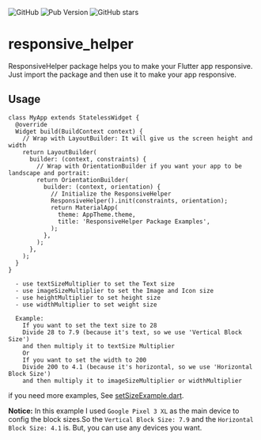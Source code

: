 ![GitHub](https://img.shields.io/github/license/yrlp98/responsive_helper?style=flat-square)  ![Pub Version](https://img.shields.io/pub/v/responsive_helper?style=flat-square) ![GitHub stars](https://img.shields.io/github/stars/yrlp98/responsive_helper?style=flat-square)

# responsive_helper
ResponsiveHelper package helps you to make your Flutter app responsive.
Just import the package and then use it to make your app responsive.

## Usage

```
class MyApp extends StatelessWidget {
  @override
  Widget build(BuildContext context) {
    // Wrap with LayoutBuilder: It will give us the screen height and width
    return LayoutBuilder(
      builder: (context, constraints) {
        // Wrap with OrientationBuilder if you want your app to be landscape and portrait:
        return OrientationBuilder(
          builder: (context, orientation) {
            // Initialize the ResponsiveHelper
            ResponsiveHelper().init(constraints, orientation);
            return MaterialApp(
              theme: AppTheme.theme,
              title: 'ResponsiveHelper Package Examples',
            );
          },
        );
      },
    );
  }
}
```

```
  - use textSizeMultiplier to set the Text size
  - use imageSizeMultiplier to set the Image and Icon size
  - use heightMultiplier to set height size
  - use widthMultiplier to set weight size

  Example:
    If you want to set the text size to 28
    Divide 28 to 7.9 (because it's text, so we use 'Vertical Block Size')
    and then multiply it to textSize Multiplier
    Or
    If you want to set the width to 200
    Divide 200 to 4.1 (because it's horizontal, so we use 'Horizontal Block Size')
    and then multiply it to imageSizeMultiplier or widthMultiplier
```
if you need more examples, See [setSizeExample.dart](https://github.com/YRlp98/responsive_helper/blob/master/example/main.dart).


**Notice:** In this example I used `Google Pixel 3 XL` as the main device to config the block sizes.So the `Vertical Block Size: 7.9` and the `Horizontal Block Size: 4.1` is.
But, you can use any devices you want.
